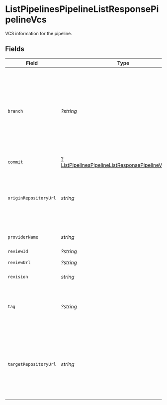 # ListPipelinesPipelineListResponsePipelineVcs

VCS information for the pipeline.


## Fields

| Field                                                                                                                                                                                                                                                                                        | Type                                                                                                                                                                                                                                                                                         | Required                                                                                                                                                                                                                                                                                     | Description                                                                                                                                                                                                                                                                                  | Example                                                                                                                                                                                                                                                                                      |
| -------------------------------------------------------------------------------------------------------------------------------------------------------------------------------------------------------------------------------------------------------------------------------------------- | -------------------------------------------------------------------------------------------------------------------------------------------------------------------------------------------------------------------------------------------------------------------------------------------- | -------------------------------------------------------------------------------------------------------------------------------------------------------------------------------------------------------------------------------------------------------------------------------------------- | -------------------------------------------------------------------------------------------------------------------------------------------------------------------------------------------------------------------------------------------------------------------------------------------- | -------------------------------------------------------------------------------------------------------------------------------------------------------------------------------------------------------------------------------------------------------------------------------------------- |
| `branch`                                                                                                                                                                                                                                                                                     | *?string*                                                                                                                                                                                                                                                                                    | :heavy_minus_sign:                                                                                                                                                                                                                                                                           | The branch where the pipeline ran. The HEAD commit on this branch was used for the pipeline. Note that `branch` and `tag` are mutually exclusive. To trigger a pipeline for a PR by number use `pull/<number>/head` for the PR ref or `pull/<number>/merge` for the merge ref (GitHub only). | feature/design-new-api                                                                                                                                                                                                                                                                       |
| `commit`                                                                                                                                                                                                                                                                                     | [?ListPipelinesPipelineListResponsePipelineVcsCommit](../../models/operations/ListPipelinesPipelineListResponsePipelineVcsCommit.md)                                                                                                                                                         | :heavy_minus_sign:                                                                                                                                                                                                                                                                           | The latest commit in the pipeline.                                                                                                                                                                                                                                                           |                                                                                                                                                                                                                                                                                              |
| `originRepositoryUrl`                                                                                                                                                                                                                                                                        | *string*                                                                                                                                                                                                                                                                                     | :heavy_check_mark:                                                                                                                                                                                                                                                                           | URL for the repository where the trigger originated. For fork-PR pipelines, this is the URL to the fork. For other pipelines the `origin_` and `target_repository_url`s will be the same.                                                                                                    | https://github.com/CircleCI-Public/api-preview-docs                                                                                                                                                                                                                                          |
| `providerName`                                                                                                                                                                                                                                                                               | *string*                                                                                                                                                                                                                                                                                     | :heavy_check_mark:                                                                                                                                                                                                                                                                           | Name of the VCS provider (e.g. GitHub, Bitbucket).                                                                                                                                                                                                                                           | GitHub                                                                                                                                                                                                                                                                                       |
| `reviewId`                                                                                                                                                                                                                                                                                   | *?string*                                                                                                                                                                                                                                                                                    | :heavy_minus_sign:                                                                                                                                                                                                                                                                           | The code review id.                                                                                                                                                                                                                                                                          | 123                                                                                                                                                                                                                                                                                          |
| `reviewUrl`                                                                                                                                                                                                                                                                                  | *?string*                                                                                                                                                                                                                                                                                    | :heavy_minus_sign:                                                                                                                                                                                                                                                                           | The code review URL.                                                                                                                                                                                                                                                                         | https://github.com/CircleCI-Public/api-preview-docs/pull/123                                                                                                                                                                                                                                 |
| `revision`                                                                                                                                                                                                                                                                                   | *string*                                                                                                                                                                                                                                                                                     | :heavy_check_mark:                                                                                                                                                                                                                                                                           | The code revision the pipeline ran.                                                                                                                                                                                                                                                          | f454a02b5d10fcccfd7d9dd7608a76d6493a98b4                                                                                                                                                                                                                                                     |
| `tag`                                                                                                                                                                                                                                                                                        | *?string*                                                                                                                                                                                                                                                                                    | :heavy_minus_sign:                                                                                                                                                                                                                                                                           | The tag used by the pipeline. The commit that this tag points to was used for the pipeline. Note that `branch` and `tag` are mutually exclusive.                                                                                                                                             | v3.1.4159                                                                                                                                                                                                                                                                                    |
| `targetRepositoryUrl`                                                                                                                                                                                                                                                                        | *string*                                                                                                                                                                                                                                                                                     | :heavy_check_mark:                                                                                                                                                                                                                                                                           | URL for the repository the trigger targets (i.e. the repository where the PR will be merged). For fork-PR pipelines, this is the URL to the parent repo. For other pipelines, the `origin_` and `target_repository_url`s will be the same.                                                   | https://github.com/CircleCI-Public/api-preview-docs                                                                                                                                                                                                                                          |